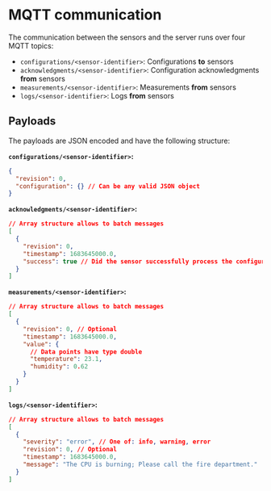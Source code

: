 # MQTT communication

The communication between the sensors and the server runs over four MQTT topics:

- `configurations/<sensor-identifier>`: Configurations **to** sensors
- `acknowledgments/<sensor-identifier>`: Configuration acknowledgments **from** sensors
- `measurements/<sensor-identifier>`: Measurements **from** sensors
- `logs/<sensor-identifier>`: Logs **from** sensors

## Payloads

The payloads are JSON encoded and have the following structure:

**`configurations/<sensor-identifier>`:**

```json
{
  "revision": 0,
  "configuration": {} // Can be any valid JSON object
}
```

**`acknowledgments/<sensor-identifier>`:**

```json
// Array structure allows to batch messages
[
  {
    "revision": 0,
    "timestamp": 1683645000.0,
    "success": true // Did the sensor successfully process the configuration?
  }
]
```

**`measurements/<sensor-identifier>`:**

```json
// Array structure allows to batch messages
[
  {
    "revision": 0, // Optional
    "timestamp": 1683645000.0,
    "value": {
      // Data points have type double
      "temperature": 23.1,
      "humidity": 0.62
    }
  }
]
```

**`logs/<sensor-identifier>`:**

```json
// Array structure allows to batch messages
[
  {
    "severity": "error", // One of: info, warning, error
    "revision": 0, // Optional
    "timestamp": 1683645000.0,
    "message": "The CPU is burning; Please call the fire department."
  }
]
```
